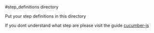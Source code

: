 #step_definitions directory

Put your step definitions in this directory

If you dont understand what step are please
visit the guide [cucumber-js](https://github.com/cucumber/cucumber-js#step-definitions)
